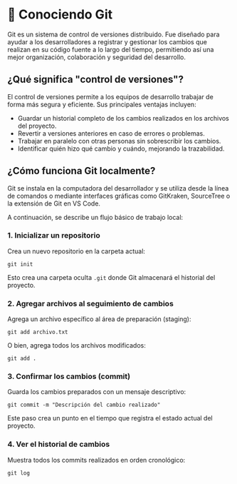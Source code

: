 <!DOCTYPE html>
<html lang="es">
<head>
  <meta charset="UTF-8" />
 
<h1>📁 Conociendo Git</h1>

<p>
  Git es un sistema de control de versiones distribuido. Fue diseñado para ayudar a los desarrolladores a registrar y gestionar los cambios que realizan en su código fuente a lo largo del tiempo, permitiendo así una mejor organización, colaboración y seguridad del desarrollo.
</p>

<h2>¿Qué significa "control de versiones"?</h2>
<p>
  El control de versiones permite a los equipos de desarrollo trabajar de forma más segura y eficiente. Sus principales ventajas incluyen:
</p>
<ul>
  <li>Guardar un historial completo de los cambios realizados en los archivos del proyecto.</li>
  <li>Revertir a versiones anteriores en caso de errores o problemas.</li>
  <li>Trabajar en paralelo con otras personas sin sobrescribir los cambios.</li>
  <li>Identificar quién hizo qué cambio y cuándo, mejorando la trazabilidad.</li>
</ul>

<h2>¿Cómo funciona Git localmente?</h2>
<p>
  Git se instala en la computadora del desarrollador y se utiliza desde la línea de comandos o mediante interfaces gráficas como GitKraken, SourceTree o la extensión de Git en VS Code.
</p>

<p>A continuación, se describe un flujo básico de trabajo local:</p>

<h3>1. Inicializar un repositorio</h3>
<p>Crea un nuevo repositorio en la carpeta actual:</p>
<pre><code>git init</code></pre>
<p>Esto crea una carpeta oculta <code>.git</code> donde Git almacenará el historial del proyecto.</p>

<h3>2. Agregar archivos al seguimiento de cambios</h3>
<p>Agrega un archivo específico al área de preparación (staging):</p>
<pre><code>git add archivo.txt</code></pre>
<p>O bien, agrega todos los archivos modificados:</p>
<pre><code>git add .</code></pre>

<h3>3. Confirmar los cambios (commit)</h3>
<p>Guarda los cambios preparados con un mensaje descriptivo:</p>
<pre><code>git commit -m "Descripción del cambio realizado"</code></pre>
<p>Este paso crea un punto en el tiempo que registra el estado actual del proyecto.</p>

<h3>4. Ver el historial de cambios</h3>
<p>Muestra todos los commits realizados en orden cronológico:</p>
<pre><code>git log</code></pre>

</body>
</html>
